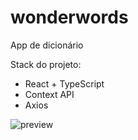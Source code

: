 # wonderwords
App de dicionário

Stack do projeto:
- React + TypeScript
- Context API
- Axios

![preview](https://user-images.githubusercontent.com/95719499/216779629-955e9da4-52fe-43bd-9a42-a73f13f794ad.png)

